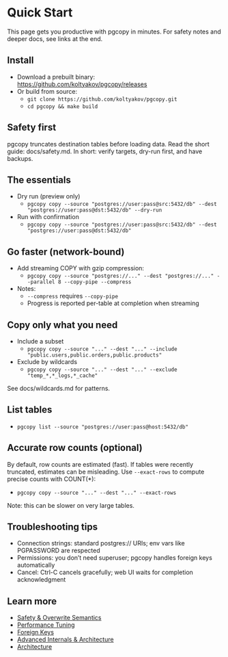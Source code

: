 # Quick Start

This page gets you productive with pgcopy in minutes. For safety notes and deeper docs, see links at the end.

## Install

- Download a prebuilt binary: https://github.com/koltyakov/pgcopy/releases
- Or build from source:
  - `git clone https://github.com/koltyakov/pgcopy.git`
  - `cd pgcopy && make build`

## Safety first

pgcopy truncates destination tables before loading data. Read the short guide: docs/safety.md. In short: verify targets, dry-run first, and have backups.

## The essentials

- Dry run (preview only)
  - `pgcopy copy --source "postgres://user:pass@src:5432/db" --dest "postgres://user:pass@dst:5432/db" --dry-run`
- Run with confirmation
  - `pgcopy copy --source "postgres://user:pass@src:5432/db" --dest "postgres://user:pass@dst:5432/db"`

## Go faster (network-bound)

- Add streaming COPY with gzip compression:
  - `pgcopy copy --source "postgres://..." --dest "postgres://..." --parallel 8 --copy-pipe --compress`
- Notes:
  - `--compress` requires `--copy-pipe`
  - Progress is reported per-table at completion when streaming

## Copy only what you need

- Include a subset
  - `pgcopy copy --source "..." --dest "..." --include "public.users,public.orders,public.products"`
- Exclude by wildcards
  - `pgcopy copy --source "..." --dest "..." --exclude "temp_*,*_logs,*_cache"`

See docs/wildcards.md for patterns.

## List tables

- `pgcopy list --source "postgres://user:pass@host:5432/db"`

## Accurate row counts (optional)

By default, row counts are estimated (fast). If tables were recently truncated, estimates can be misleading.
Use `--exact-rows` to compute precise counts with COUNT(*):

- `pgcopy copy --source "..." --dest "..." --exact-rows`

Note: this can be slower on very large tables.

## Troubleshooting tips

- Connection strings: standard postgres:// URIs; env vars like PGPASSWORD are respected
- Permissions: you don’t need superuser; pgcopy handles foreign keys automatically
- Cancel: Ctrl-C cancels gracefully; web UI waits for completion acknowledgment

## Learn more

- [Safety & Overwrite Semantics](docs/safety.md)
- [Performance Tuning](docs/performance.md)
- [Foreign Keys](docs/foreign-keys.md)
- [Advanced Internals & Architecture](docs/internals.md)
- [Architecture](docs/architecture.md)
